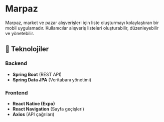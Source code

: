 # Marpaz  

Marpaz, market ve pazar alışverişleri için liste oluşturmayı kolaylaştıran bir mobil uygulamadır. Kullanıcılar alışveriş listeleri oluşturabilir, düzenleyebilir ve yönetebilir.  

## 🚀 Teknolojiler  

### Backend  
- **Spring Boot** (REST API)  
- **Spring Data JPA** (Veritabanı yönetimi)  


### Frontend  
- **React Native (Expo)**  
- **React Navigation** (Sayfa geçişleri)  
- **Axios** (API çağrıları)  

